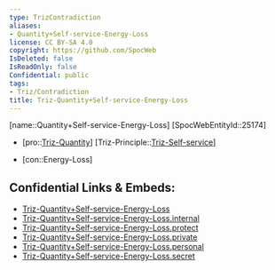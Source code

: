 ```yaml
---
type: TrizContradiction
aliases:
- Quantity+Self-service-Energy-Loss
license: CC BY-SA 4.0
copyright: https://github.com/SpocWeb
IsDeleted: false
IsReadOnly: false
Confidential: public
tags: 
- Triz/Contradiction
title: Triz-Quantity+Self-service-Energy-Loss
---
```

[name::Quantity+Self-service-Energy-Loss]
[SpocWebEntityId::25174]
+ [pro::[Triz-Quantity](tech/Triz/Parameter/Triz-Quantity.md)]
[Triz-Principle::[Triz-Self-service](tech/Triz/Principle/Triz-Self-service.md)]
- [con::Energy-Loss]



## Confidential Links & Embeds: 
- [Triz-Quantity+Self-service-Energy-Loss](../../../../_public/tech/Triz/Contradict/Triz-Quantity+Self-service-Energy-Loss.md) 
- [Triz-Quantity+Self-service-Energy-Loss.internal](../../../../_internal/tech/Triz/Contradict/Triz-Quantity+Self-service-Energy-Loss.internal.md) 
- [Triz-Quantity+Self-service-Energy-Loss.protect](../../../../_protect/tech/Triz/Contradict/Triz-Quantity+Self-service-Energy-Loss.protect.md) 
- [Triz-Quantity+Self-service-Energy-Loss.private](../../../../_private/tech/Triz/Contradict/Triz-Quantity+Self-service-Energy-Loss.private.md) 
- [Triz-Quantity+Self-service-Energy-Loss.personal](../../../../_personal/tech/Triz/Contradict/Triz-Quantity+Self-service-Energy-Loss.personal.md) 
- [Triz-Quantity+Self-service-Energy-Loss.secret](../../../../_secret/tech/Triz/Contradict/Triz-Quantity+Self-service-Energy-Loss.secret.md) 
